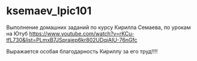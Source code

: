 # ksemaev_lpic101
Выполнение домашних заданий по курсу Кирилла Семаева, по урокам на Ютуб 
https://www.youtube.com/watch?v=rKCu-tfL730&list=PLmxB7JSpraiep6kr802UDqiAIU-76nGfc

Выражается особая благодарность Кириллу за его труд!!!!
